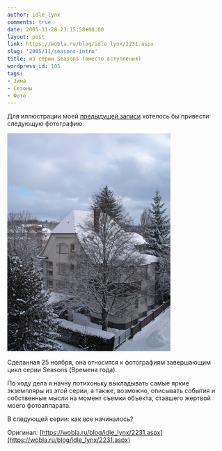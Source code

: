 ```yaml
---
author: idle_lynx
comments: true
date: 2005-11-28 23:15:58+00:00
layout: post
link: https://wobla.ru/blog/idle_lynx/2231.aspx
slug: '2005/11/seasons-intro'
title: из серии Seasons (вместо вступления)
wordpress_id: 105
tags:
- Зима
- Сезоны
- Фото
---
```


Для иллюстрации моей [предыдущей записи](/2005/11/snow-again) хотелось бы привести следующую фотографию:

![Seasons - Winter](images/2007/05/c1eb18c4-41fb-4352-aa17-29a8ebda989f.JPG)

Сделанная 25 ноября, она относится к фотографиям завершающим цикл серии Seasons (Времена года).

По ходу дела я начну потихоньку выкладывать самые яркие экземпляры из этой серии, а также, возможно, описывать события и собственные мысли на момент съемки объекта, ставшего жертвой моего фотоаппарата.

В следующей серии: как все начиналось?

Оригинал: [https://wobla.ru/blog/idle_lynx/2231.aspx](https://wobla.ru/blog/idle_lynx/2231.aspx)
